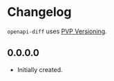 # Changelog

`openapi-diff` uses [PVP Versioning][1].

## 0.0.0.0

* Initially created.

[1]: https://pvp.haskell.org
